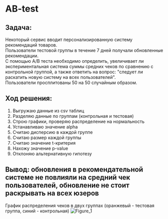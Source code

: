 # AB-test
## Задача:  
Некоторый сервис вводит персонализированную систему рекомендаций товаров.  
Пользователи тестовой группы в течение 7 дней получали обновленные рекомендации.  
С помощью A/B теста необходимо определить, увеличивает ли экспериментальная система суммы средних чеков по сравнению с контрольной группой, а также ответить на вопрос: "следует ли раскатить новую систему на всех пользователей".  
Пользователи просплитованы 50 на 50 случайным образом.  
## Ход решения:  
1. Выгружаю данные из csv таблиц
2. Разделяю данные по группам (контрольная и тестовая)
3. Строю графики, проверяю распределение на нормальность
4. Устанавливаю значение alpha  
5. Считаю дисперсию в каждой группе  
6. Считаю размер каждой группы
7. Считаю значение t-критерия
8. Нахожу значение p-value
9. Отклоняю альтернативную гипотезу  
## Вывод: обновления в рекомендательной системе не повлияли на средний чек пользователей, обновление не стоит раскрывать на всех юзеров
График распределения чеков в двух группах (оранжевый - тестовая группа, синий - контрольная)
![Figure_1](https://github.com/user-attachments/assets/34a7fa38-c8b1-44bf-945b-ff9dce0d78fb)
